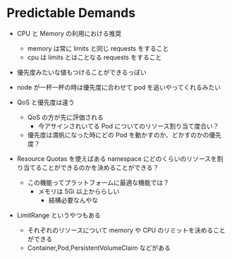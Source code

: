 # Predictable Demands

- CPU と Memory の利用における推奨

  - memory は常に limits と同じ requests をすること
  - cpu は limits とはことなる requests をすること

- 優先度みたいな値もつけることができるっぽい
- node が一杯一杯の時は優先度に合わせて pod を追いやってくれるみたい
- QoS と優先度は違う

  - QoS の方が先に評価される
    - 今アサインされいてる Pod についてのリソース割り当て度合い？
  - 優先度は満帆になった時にどの Pod を動かすのか、どかすのかの優先度？

- Resource Quotas を使えばある namespace にどのくらいのリソースを割り当てることができるのかを決めることができる？

  - この機能ってプラットフォームに最適な機能では？
    - メモリは 5Gi 以上かららしい
      - 結構必要なんやな

- LimitRange というやつもある
  - それぞれのリソースについて memory や CPU のリミットを決めることができる
  - Container,Pod,PersistentVolumeClaim などがある
